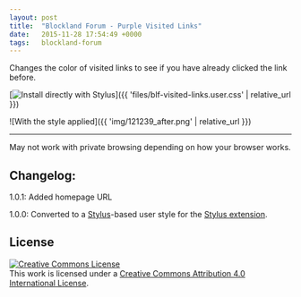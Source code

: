 ```yaml
---
layout: post
title:  "Blockland Forum - Purple Visited Links"
date:   2015-11-28 17:54:49 +0000
tags:   blockland-forum
---
```


Changes the color of visited links to see if you have already clicked the link before.

[![Install directly with Stylus](https://img.shields.io/badge/Install%20directly%20with-Stylus-00adad.svg)]({{ 'files/blf-visited-links.user.css' | relative_url }})

![With the style applied]({{ 'img/121239_after.png' | relative_url }})

---

May not work with private browsing depending on how your browser works.

## Changelog:

1.0.1: Added homepage URL

1.0.0: Converted to a [Stylus](http://stylus-lang.com/)-based user style for the [Stylus extension](http://add0n.com/stylus.html).

## License

[![Creative Commons License](https://i.creativecommons.org/l/by/4.0/88x31.png)](http://creativecommons.org/licenses/by/4.0/)  
This work is licensed under a [Creative Commons Attribution 4.0 International License](http://creativecommons.org/licenses/by/4.0/).
